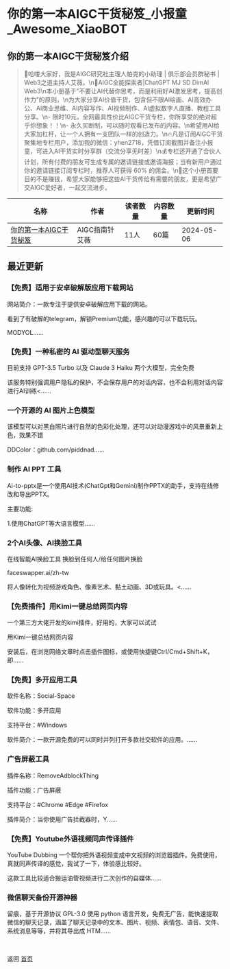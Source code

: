 # 你的第一本AIGC干货秘笈_小报童_Awesome_XiaoBOT

## 你的第一本AIGC干货秘笈介绍
> 🚀哈喽大家好，我是AIGC研究社主理人帕克的小助理 | 俱乐部会员群秘书 | Web3之道主持人艾薇。\n🤖AIGC全能探索者|ChatGPT MJ SD DimAI Web3\n本小册基于”不要让AI代替你思考，而是利用好AI激发思考，提高创作力”的原则，\n为大家分享AI价值干货，包含但不限AI绘画、AI高效办公、AI商业思维、AI内容写作、AI视频制作、AI虚拟数字人直播、教程工具分享。\n- 限时10元，全网最具性价比AIGC干货专栏，你所享受的绝对超乎你想象！！\n- 永久买断制，可以随时观看已发布的内容。\n希望用AI给大家加杠杆，让一个人拥有一支团队一样的创造力。\n🔥凡是订阅AIGC干货聚集地专栏用户，添加我的微信：yhen2718，凭借订阅截图并备注小报童，可进入AI干货实时分享群（交流分享无时差）\n💰专栏还开通了合伙人计划，所有付费的朋友可生成专属的邀请链接或邀请海报；当有新用户通过你的邀请链接订阅专栏时，推荐人可获得 60% 的佣金。\n🤝这个小册首要目的不是赚钱，希望大家能够把这些AI干货传给有需要的朋友，更是希望广交AIGC爱好者，一起交流进步。  
  


|名称|作者|读者数量|内容数量|更新时间|
|---|---|---|---|---|
|[你的第一本AIGC干货秘笈](https://xiaobot.net/p/AIGC202366?refer=9c3f1c95-a052-465a-9902-f6d75080262a)|AIGC指南针艾薇|11人|60篇|2024-05-06|

## 最近更新
### 【免费】适用于安卓破解版应用下载网站

网站简介：一款专注于提供安卓破解应用下载的网站。

看到了有破解的telegram，解锁Premium功能，感兴趣的可以下载玩玩。

MODYOL......

### 【免费】一种私密的 AI 驱动型聊天服务

目前支持 GPT-3.5 Turbo 以及 Claude 3 Haiku 两个大模型，完全免费

该服务特别强调用户隐私的保护，不会保存用户的对话内容，也不会利用对话内容进行AI训练<......

### 一个开源的 AI 图片上色模型

该模型可以对黑白照片进行自然的色彩化处理，还可以对动漫游戏中的风景重新上色，效果不错

DDColor：github.com/piddnad......

### 制作 AI PPT 工具

Ai-to-pptx是一个使用AI技术(ChatGpt和Gemini)制作PPTX的助手，支持在线修改和导出PPTX。

主要功能:

1.使用ChatGPT等大语言模型......

### 2个AI头像、AI换脸工具

在线智能AI换脸工具 换脸到任何人/给任何图片换脸

faceswapper.ai/zh-tw

将人像转化为视频游戏角色、像素艺术、黏土动画、3D或玩具。<......

### 【免费插件】用Kimi一键总结网页内容

一个第三方大佬开发的kimi插件，好用的，大家可以试试

用Kimi一键总结网页内容

安装后，在浏览网络文章时点击插件图标，或使用快捷键Ctrl/Cmd+Shift+K，即......

### 【免费】多开应用工具

软件名称：Social-Space

软件功能：多开应用

支持平台：#Windows

软件简介：一款开源免费的可以同时并列打开多款社交软件的应用。......

### 广告屏蔽工具

插件名称：RemoveAdblockThing

插件功能：广告屏蔽

支持平台：#Chrome #Edge #Firefox

插件简介：当你使用广告拦截器时，Y......

### 【免费】Youtube外语视频同声传译插件

YouTube Dubbing 一个帮你把外语视频变成中文视频的浏览器插件。免费使用，真就同声传译的感觉，我试了一下，体验感比较好。

这款工具比较适合搬运油管视频进行二次创作的自媒体......

### 微信聊天备份开源神器

留痕，基于开源协议 GPL-3.0 使用 python
语言开发，免费无广告，能快速提取微信的聊天记录，涵盖了聊天记录中的文本、图片、视频、表情包、语音、文件、系统消息等等，并将其导出成 HTM......


<a href="https://github.com/Reno9527/awesome-xiaobot" style="color: white; text-decoration: none;">awesome-xiaobot</a>

返回 [首页](../README.md)
